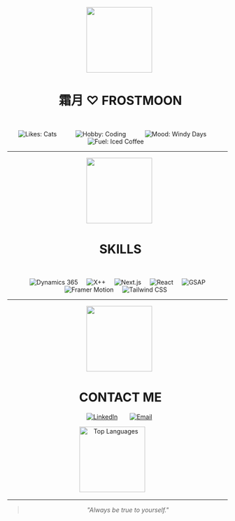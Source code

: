 <p align="center">
  <img src="https://imgur.com/nus0Lzl.png" width="150"/>
  <H1 align="center">
  霜月 ♡ FROSTMOON
</H1>
</p>
<dl>
<div align="center">
    <p>
    <img src="https://img.shields.io/badge/Likes-Cats%20🐾-8892b0?style=for-the-badge&logoColor=white" alt="Likes: Cats"/>
    &nbsp;
    <img src="https://img.shields.io/badge/Hobby-Coding%20💻-ccd6f6?style=for-the-badge&labelColor=8892b0&color=ccd6f6" alt="Hobby: Coding"/>
    &nbsp;
    <img src="https://img.shields.io/badge/Mood-Windy%20Days%20🍃-8892b0?style=for-the-badge&logoColor=white" alt="Mood: Windy Days"/>
    &nbsp;
    <img src="https://img.shields.io/badge/Fuel-Iced%20Coffee%20☕-172a45?style=for-the-badge&logoColor=white" alt="Fuel: Iced Coffee"/>
  </p>
</div>

---

<div align="center">
    <img src="https://imgur.com/1fMUAeo.png" width="150"/>
<H1 align="center">
  SKILLS
</H1>
</p>
<dl>
  <p>
    <img src="https://img.shields.io/badge/Dynamics_365-002050?style=for-the-badge&logo=microsoft-dynamics-365&logoColor=white" alt="Dynamics 365"/>
    <img src="https://img.shields.io/badge/X++-5D6D7E?style=for-the-badge&logo=microsoft&logoColor=white" alt="X++"/>
    <img src="https://img.shields.io/badge/Next.js-000000?style=for-the-badge&logo=nextdotjs&logoColor=white" alt="Next.js"/>
    <img src="https://img.shields.io/badge/React-20232A?style=for-the-badge&logo=react&logoColor=61DAFB" alt="React"/>
    <img src="https://img.shields.io/badge/GSAP-88CE02?style=for-the-badge&logo=greensock&logoColor=white" alt="GSAP"/>
    <img src="https://img.shields.io/badge/Framer_Motion-0055FF?style=for-the-badge&logo=framer&logoColor=white" alt="Framer Motion"/>
    <img src="https://img.shields.io/badge/Tailwind_CSS-38B2AC?style=for-the-badge&logo=tailwind-css&logoColor=white" alt="Tailwind CSS"/>
  </p>
</div>

---
<div align="center">
    <img src="https://imgur.com/1fMUAeo.png" width="150"/>
<H1 align="center">
  CONTACT ME
</H1>
<p align="center">
  <a href="https://linkedin.com/in/fatihahmuhd/" target="_blank"><img src="https://img.shields.io/badge/LinkedIn-0A66C2?style=for-the-badge&logo=linkedin&logoColor=white" alt="LinkedIn"/></a>
  &nbsp;
  <a href="mailto:frostmoondev@gmail.com" target="_blank"><img src="https://img.shields.io/badge/Email-8892b0?style=for-the-badge&logo=gmail&logoColor=white" alt="Email"/></a>
</p>
<p align="center">
    <img src="https://github-readme-stats.vercel.app/api/top-langs/?username=frostmoon-dev&layout=compact&hide_border=true&bg_color=0a192f&title_color=64ffda&text_color=ccd6f6" alt="Top Languages" height="150">
    &nbsp; &nbsp; &nbsp;
</p>

---

> <p align="center">
>  <i>"Always be true to yourself."</i>
> </p>
